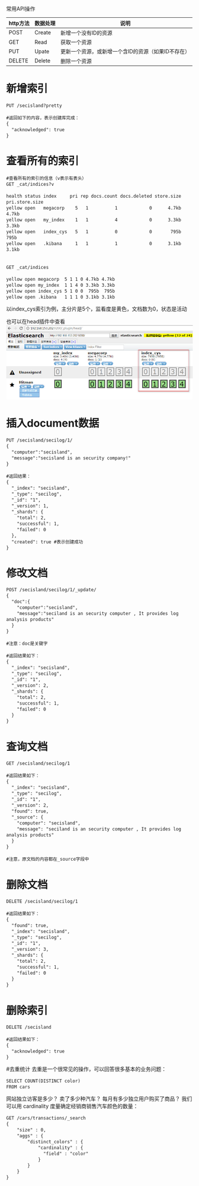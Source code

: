 常用API操作

|http方法|数据处理|说明|
|--------|--------|-----|
|POST|Create|新增一个没有ID的资源|
|GET|Read|获取一个资源|
|PUT|Upate|更新一个资源，或新增一个含ID的资源（如果ID不存在）|
|DELETE|Delete|删除一个资源|



#  新增索引

```
PUT /secisland?pretty

#返回如下的内容，表示创建库完成：
{
  "acknowledged": true
}

```


# 查看所有的索引

```
#查看所有的索引的信息（v表示有表头）
GET _cat/indices?v

health status index     pri rep docs.count docs.deleted store.size pri.store.size 
yellow open   megacorp    5   1          1            0      4.7kb          4.7kb 
yellow open   my_index    1   1          4            0      3.3kb          3.3kb 
yellow open   index_cys   5   1          0            0       795b           795b 
yellow open   .kibana     1   1          1            0      3.1kb          3.1kb 


GET _cat/indices

yellow open megacorp  5 1 1 0 4.7kb 4.7kb 
yellow open my_index  1 1 4 0 3.3kb 3.3kb 
yellow open index_cys 5 1 0 0  795b  795b 
yellow open .kibana   1 1 1 0 3.1kb 3.1kb 

```

以index_cys索引为例，主分片是5个，监看度是黄色，文档数为0，状态是活动

也可以在head插件中查看
![](/images/es/cat_indices.jpg)


# 插入document数据

```
PUT /secisland/secilog/1/
{
  "computer":"secisland",
  "message":"secisland is an security company!"
}

#返回结果：
{
  "_index": "secisland",
  "_type": "secilog",
  "_id": "1",
  "_version": 1,
  "_shards": {
    "total": 2,
    "successful": 1,
    "failed": 0
  },
  "created": true #表示创建成功
}

```


# 修改文档

```
POST /secisland/secilog/1/_update/
{
  "doc":{
    "computer":"secisland",
    "message":"seciland is an security computer , It provides log analysis products"
  }
}

#注意：doc是关键字

#返回结果如下：
{
  "_index": "secisland",
  "_type": "secilog",
  "_id": "1",
  "_version": 2,
  "_shards": {
    "total": 2,
    "successful": 1,
    "failed": 0
  }
}

```

# 查询文档

```
GET /secisland/secilog/1

#返回结果如下：
{
  "_index": "secisland",
  "_type": "secilog",
  "_id": "1",
  "_version": 2,
  "found": true,
  "_source": {
    "computer": "secisland",
    "message": "seciland is an security computer , It provides log analysis products"
  }
}

#注意，原文档的内容都在_source字段中
```


# 删除文档

```
DELETE /secisland/secilog/1

#返回结果如下：
{
  "found": true,
  "_index": "secisland",
  "_type": "secilog",
  "_id": "1",
  "_version": 3,
  "_shards": {
    "total": 2,
    "successful": 1,
    "failed": 0
  }
}

```


# 删除索引

```
DELETE /secisland

#返回结果如下：
{
  "acknowledged": true
}
```

#去重统计
去重是一个很常见的操作，可以回答很多基本的业务问题：

```
SELECT COUNT(DISTINCT color)
FROM cars
```
网站独立访客是多少？
卖了多少种汽车？
每月有多少独立用户购买了商品？
我们可以用 cardinality 度量确定经销商销售汽车颜色的数量：

```
GET /cars/transactions/_search
{
    "size" : 0,
    "aggs" : {
        "distinct_colors" : {
            "cardinality" : {
              "field" : "color"
            }
        }
    }
}

```


 






